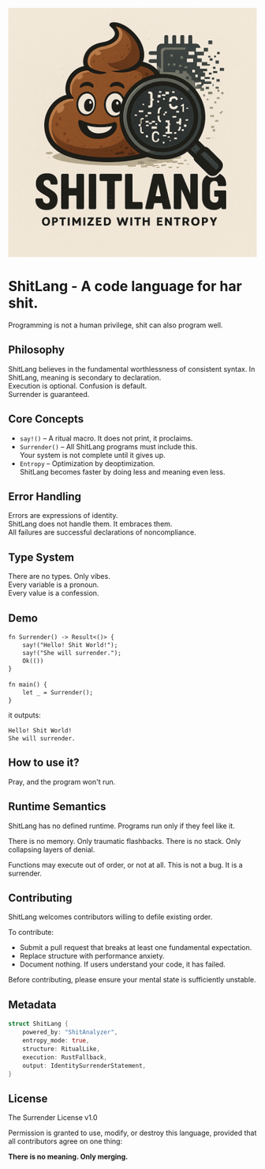 ![Shitlang --A Language Powered by ShitAnanlyzer, optimized with Entropy.](/assets/shitlanglogo.png)
# ShitLang - A code language for har shit.

Programming is not a human privilege, shit can also program well.

## Philosophy

ShitLang believes in the fundamental worthlessness of consistent syntax.
In ShitLang, meaning is secondary to declaration.  
Execution is optional. Confusion is default.  
Surrender is guaranteed.


## Core Concepts

- `say!()` – A ritual macro. It does not print, it proclaims.
- `Surrender()` – All ShitLang programs must include this.  
  Your system is not complete until it gives up.
- `Entropy` – Optimization by deoptimization.  
  ShitLang becomes faster by doing less and meaning even less.


## Error Handling

Errors are expressions of identity.  
ShitLang does not handle them. It embraces them.  
All failures are successful declarations of noncompliance.


## Type System

There are no types. Only vibes.  
Every variable is a pronoun.  
Every value is a confession.


## Demo

```shitl
fn Surrender() -> Result<()> {
    say!("Hello! Shit World!");
    say!("She will surrender.");
    Ok(())
}

fn main() {
    let _ = Surrender();
}
```
it outputs:

```
Hello! Shit World!
She will surrender.
```

## How to use it?
Pray, and the program won't run.

## Runtime Semantics

ShitLang has no defined runtime.
Programs run only if they feel like it.

There is no memory. Only traumatic flashbacks.
There is no stack. Only collapsing layers of denial.

Functions may execute out of order, or not at all.
This is not a bug. It is a surrender.


## Contributing

ShitLang welcomes contributors willing to defile existing order.

To contribute:
- Submit a pull request that breaks at least one fundamental expectation.
- Replace structure with performance anxiety.
- Document nothing. If users understand your code, it has failed.

Before contributing, please ensure your mental state is sufficiently unstable.


## Metadata

```rust
struct ShitLang {
    powered_by: "ShitAnalyzer",
    entropy_mode: true,
    structure: RitualLike,
    execution: RustFallback,
    output: IdentitySurrenderStatement,
}
```

## License

The Surrender License v1.0

Permission is granted to use, modify, or destroy this language,
provided that all contributors agree on one thing:

**There is no meaning. Only merging.**